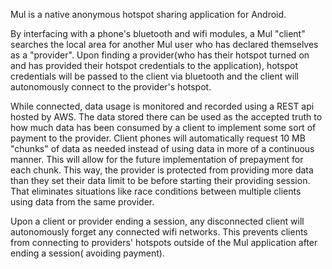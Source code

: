 Mul is a native anonymous hotspot sharing application for Android. 

By interfacing with a phone's bluetooth and wifi modules, a Mul "client" searches the local area for another 
Mul user who has declared themselves as a "provider". Upon finding a provider(who has their hotspot
turned on and has provided their hotspot credentials to the application), hotspot credentials will
be passed to the client via bluetooth and the client will autonomously connect to the provider's hotspot.

While connected, data usage is monitored and recorded using a REST api hosted by AWS. The data stored there
can be used as the accepted truth to how much data has been consumed by a client to implement some sort of payment
to the provider. Client phones will automatically request 10 MB "chunks" of data as needed instead of using data in 
more of a continuous manner. This will allow for the future implementation of prepayment for each chunk. This way, 
the provider is protected from providing more data than they set their data limit to be before starting their 
providing session. That eliminates situations like race conditions between multiple clients using data from the same provider.    

Upon a client or provider ending a session, any disconnected client will autonomously forget any connected wifi networks.
This prevents clients from connecting to providers' hotspots outside of the Mul application after ending a session( avoiding payment).
